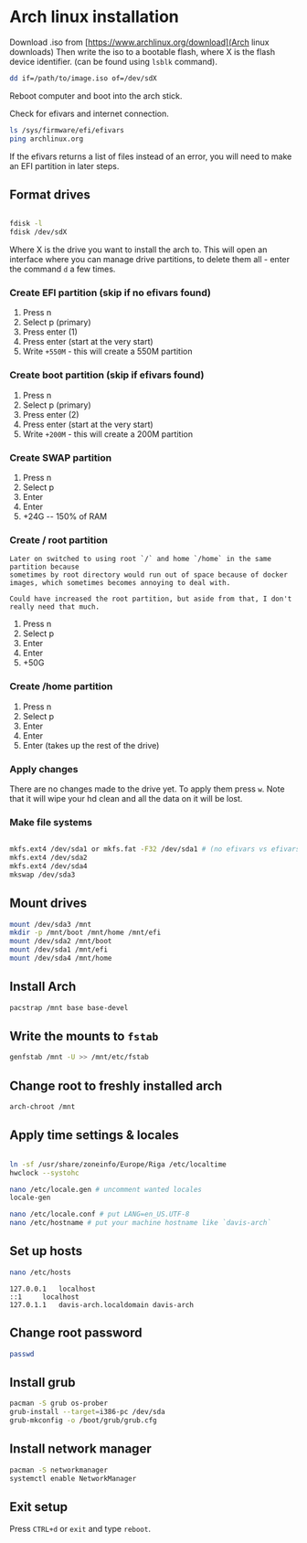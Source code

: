 # Arch linux installation

Download .iso from [https://www.archlinux.org/download](Arch linux downloads)
Then write the iso to a bootable flash, where X is the flash device identifier. (can be found using `lsblk` command).

```bash
dd if=/path/to/image.iso of=/dev/sdX
```

Reboot computer and boot into the arch stick.


Check for efivars and internet connection.

```bash
ls /sys/firmware/efi/efivars
ping archlinux.org
```

If the efivars returns a list of files instead of an error, you will need to make an EFI partition in later steps.


## Format drives

```bash

fdisk -l
fdisk /dev/sdX

```

Where X is the drive you want to install the arch to. This will open an interface where you can manage drive partitions, to delete them all - enter 
the command `d` a few times.

### Create EFI partition (skip if no efivars found)

1. Press n
2. Select p (primary)
3. Press enter (1)
4. Press enter (start at the very start)
5. Write `+550M` - this will create a 550M partition

### Create boot partition (skip if efivars found)

1. Press n
2. Select p (primary)
3. Press enter (2)
4. Press enter (start at the very start)
5. Write `+200M` - this will create a 200M partition

### Create SWAP partition

1. Press n
2. Select p
3. Enter
4. Enter
5. +24G -- 150% of RAM

### Create / root partition

```
Later on switched to using root `/` and home `/home` in the same partition because 
sometimes by root directory would run out of space because of docker images, which sometimes becomes annoying to deal with.

Could have increased the root partition, but aside from that, I don't really need that much.
```

1. Press n
2. Select p
3. Enter
4. Enter
5. +50G

### Create /home partition 

1. Press n
2. Select p
3. Enter
4. Enter
5. Enter (takes up the rest of the drive)

### Apply changes

There are no changes made to the drive yet. To apply them press `w`. Note that it will wipe your hd clean and all the data on it will be lost.


### Make file systems

```bash

mkfs.ext4 /dev/sda1 or mkfs.fat -F32 /dev/sda1 # (no efivars vs efivars)
mkfs.ext4 /dev/sda2
mkfs.ext4 /dev/sda4
mkswap /dev/sda3

```

## Mount drives

```bash
mount /dev/sda3 /mnt
mkdir -p /mnt/boot /mnt/home /mnt/efi
mount /dev/sda2 /mnt/boot
mount /dev/sda1 /mnt/efi
mount /dev/sda4 /mnt/home
```

## Install Arch

```bash
pacstrap /mnt base base-devel
```

## Write the mounts to `fstab`

```bash
genfstab /mnt -U >> /mnt/etc/fstab
```

## Change root to freshly installed arch

```bash
arch-chroot /mnt
```

## Apply time settings & locales

```bash

ln -sf /usr/share/zoneinfo/Europe/Riga /etc/localtime
hwclock --systohc

nano /etc/locale.gen # uncomment wanted locales
locale-gen

nano /etc/locale.conf # put LANG=en_US.UTF-8
nano /etc/hostname # put your machine hostname like `davis-arch`
```

## Set up hosts

```bash
nano /etc/hosts
```

```
127.0.0.1	localhost
::1		localhost
127.0.1.1	davis-arch.localdomain davis-arch
```

## Change root password

```bash
passwd
```

## Install grub

```bash
pacman -S grub os-prober
grub-install --target=i386-pc /dev/sda
grub-mkconfig -o /boot/grub/grub.cfg
```

## Install network manager

```bash
pacman -S networkmanager
systemctl enable NetworkManager
```

## Exit setup

Press `CTRL+d` or `exit` and type `reboot`.


